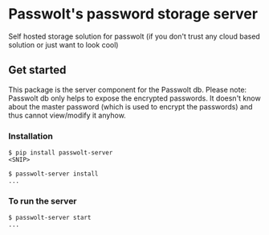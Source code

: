 # Passwolt's password storage server

Self hosted storage solution for passwolt (if you don't trust any cloud based solution or just want to look cool)

## Get started

This package is the server component for the Passwolt db. Please note: Passwolt db only helps to expose the encrypted
passwords.  It doesn't know about the master password (which is used to encrypt the passwords) and thus cannot
view/modify it anyhow.

### Installation

```
$ pip install passwolt-server
<SNIP>

$ passwolt-server install
...
```

### To run the server

```
$ passwolt-server start
...
```
